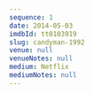 ```yaml
---
sequence: 1
date: 2014-05-03
imdbId: tt0103919
slug: candyman-1992
venue: null
venueNotes: null
medium: Netflix
mediumNotes: null
---
```


